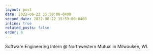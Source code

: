 ```yaml
---
layout: post
date: 2022-06-22 15:59:00-0400
second_date: 2022-08-22 15:59:00-0400
inline: true
related_posts: false
order: 6
---
```


Software Engineering Intern @ Northwestern Mutual in Milwaukee, WI.